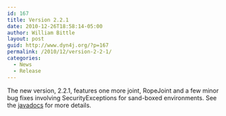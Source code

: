 ```yaml
---
id: 167
title: Version 2.2.1
date: 2010-12-26T18:58:14-05:00
author: William Bittle
layout: post
guid: http://www.dyn4j.org/?p=167
permalink: /2010/12/version-2-2-1/
categories:
  - News
  - Release
---
```

The new version, 2.2.1, features one more joint, RopeJoint and a few minor bug fixes involving SecurityExceptions for sand-boxed environments. See the <a href="https://javadoc.io/doc/org.dyn4j/dyn4j">javadocs</a> for more details.
